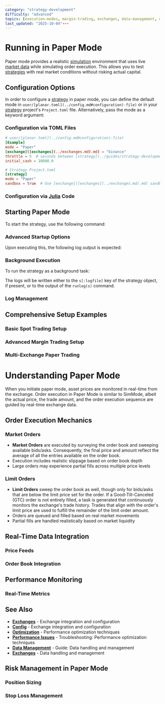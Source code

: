 ```yaml
---
category: "strategy-development"
difficulty: "advanced"
topics: [execution-modes, margin-trading, exchanges, data-management, optimization, strategy-development, troubleshooting, visualization, configuration]
last_updated: "2025-10-04"---
---
```


# Running in Paper Mode

Paper mode provides a realistic [simulation](../guides/execution-modes.md#simulation-mode) environment that uses live [market data](../guides/data-management.md) while simulating order execution. This allows you to test [strategies](../guides/strategy-development.md) with real market conditions without risking actual capital.

## Configuration Options

In order to configure a [strategy](../guides/strategy-development.md) in paper mode, you can define the default mode in `user/[planar.toml](../config.md#configuration)-file)` or in your [strategy](../guides/strategy-development.md) project's `Project.toml` file. Alternatively, pass the mode as a keyword argument:

### Configuration via TOML Files

```toml
# user/[planar.toml](../config.md#configuration)-file)
[Example]
mode = "Paper"
[exchange]([exchanges](../exchanges.md).md) = "binance"
throttle = 5  # seconds between [strategy](../guides/strategy-development.md) calls
initial_cash = 10000.0
```

```toml
# Strategy Project.toml
[strategy]
mode = "Paper"
sandbox = true  # Use [exchange]([exchanges](../exchanges.md).md) sandbox/testnet
```

### Configuration via [Julia](https://julialang.org/) Code


## Starting Paper Mode

To start the strategy, use the following command:


### Advanced Startup Options


Upon executing this, the following log output is expected:


### Background Execution

To run the strategy as a background task:


The logs will be written either to the `s[:logfile]` key of the strategy object, if present, or to the output of the `runlog(s)` command.

### Log Management


## Comprehensive Setup Examples

### Basic Spot Trading Setup


### Advanced Margin Trading Setup


### Multi-Exchange Paper Trading


# Understanding Paper Mode

When you initiate paper mode, asset prices are monitored in real-time from the exchange. Order execution in Paper Mode is similar to SimMode, albeit the actual price, the trade amount, and the order execution sequence are guided by real-time exchange data.

## Order Execution Mechanics

### Market Orders
- **Market Orders** are executed by surveying the order book and sweeping available bids/asks. Consequently, the final price and amount reflect the average of all the entries available on the order book.
- Execution includes realistic slippage based on order book depth
- Large orders may experience partial fills across multiple price levels

### Limit Orders  
- **Limit Orders** sweep the order book as well, though only for bids/asks that are below the limit price set for the order. If a Good-Till-Canceled (GTC) order is not entirely filled, a task is generated that continuously monitors the exchange's trade history. Trades that align with the order's limit price are used to fulfill the remainder of the limit order amount.
- Orders are queued and filled based on real market movements
- Partial fills are handled realistically based on market liquidity

## Real-Time Data Integration

### Price Feeds

### Order Book Integration

## Performance Monitoring

### Real-Time Metrics


## See Also

- **[Exchanges](../exchanges.md)** - Exchange integration and configuration
- **[Config](../config.md)** - Exchange integration and configuration
- **[Optimization](../optimization.md)** - Performance optimization techniques
- **[Performance Issues](../troubleshooting/performance-issues.md)** - Troubleshooting: Performance optimization techniques
- **[Data Management](../guides/data-management.md)** - Guide: Data handling and management
- **[Exchanges](../exchanges.md)** - Data handling and management

## Risk Management in Paper Mode

### Position Sizing

### Stop Loss Management